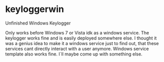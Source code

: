 # keyloggerwin
Unfinished Windows Keylogger


Only works before Windows 7 or Vista idk as a windows service. The keylogger works fine and is easily deployed somewhere else. I thought it was a genius idea to make it a windows service just to find out, that these services cant directly interact with a user anymore. 
Windows service template also works fine. I´ll maybe come up with something else.
